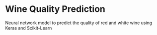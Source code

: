 # Wine Quality Prediction

Neural network model to predict the quality of red and white wine using Keras and Scikit-Learn
